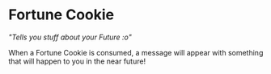 # Fortune Cookie
_"Tells you stuff about your Future :o"_

When a Fortune Cookie is consumed, a message will appear with something that will happen to you in the near future!